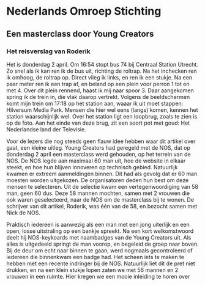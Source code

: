 # Nederlands Omroep Stichting
## Een masterclass door Young Creators
### Het reisverslag van Roderik

Het is donderdag 2 april. Om 16:54 stopt bus 74 bij Centraal Station Utrecht. Zo snel als ik kan ren ik de bus uit, richting de roltrap. Na het inchecken ren ik omhoog, de roltrap op. Direct vlieg ik links, en ren ik een stukje. Na een paar meter ren ik een trap af, en beland op een plein voor perron 1 tot en met 4. Over dit plein rennend, haast ik mij naar spoor 3. Daar aangekomen spring ik de trein in, die vlak daarop vertrekt. Volgens de beeldschermen komt mijn trein om 17:18 op het station aan, waaar ik uit moet stappen: Hilversum Media Park.
Mensen die hier wel eens (langs) komen, kennen het station waarschijnlijk wel. Over het station ligt een loopbrug, zoals te zien is op de foto. Aan het einde van deze brug, zit een soort pot met goud: Het Nederlandse land der Televisie.

Voor de lezers die nog steeds geen flauw idee hebben waar dit artikel over gaat, een kleine uitleg. Young Creators had geregeld met de NOS, dat op donderdag 2 april een masterclass werd gehouden, op het terrein van de NOS. De NOS legde aan maximaal 60 man uit, hoe de website in elkaar steekt, en hoe hun blijven innoveren op technisch gebied. Natuurlijk kwamen er extreem aanmeldingen binnen. Dit had als gevolg dat er 60 man moesten worden uitgekozen. De organisatoren deden hun best om deze mensen te selecteren. Uit de selectie kwam een vertegenwoordiging van 58 man, geen 60 dus. Deze 58 mannen mochten, samen met 2 vrouwen die ook waren geselecteerd, naar de NOS om de masterclass bij te wonen. De schrijver van dit artikel, Roderik, was één van de 58, en bezocht samen met Nick de NOS.

Praktisch iedereen is aanwezig als een man met een jong uiterlijk en een open, losse uitstraling op een bankje spreekt. Na een kort welkomstwoord deelt hij NOS-keykoards met naambadges van de Young Creators uit. Als alles is uitgedeeld springt de man voorop, en begeleid de groep naar boven. Bij de deur om echt naar binnen te gaan, werd nogmaals gecontroleerd of iedereen die binnenkwam een badge had. Het scheen iets te maken te hebben met een recente indringer bij de NOS. Natuurlijk liet dit de pret niet drukken, en na een klein stukje lopen zaten we met 56 mannen en 2 vrouwen in een ruimte. Hier kregen we een mooie inleiding te horen over 
